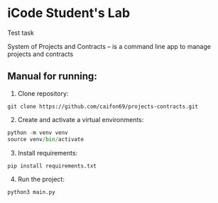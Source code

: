 # iCode Student's Lab

Test task

System of Projects and Contracts – is a command line app to manage projects and contracts

 ## Manual for running:
  1. Clone repository:  
   ```
   git clone https://github.com/caifon69/projects-contracts.git
   ```  
  2. Create and activate a virtual environments:  
   ```python
   python -m venv venv
   source venv/bin/activate
   ```
  3. Install requirements:
   ```
   pip install requirements.txt
   ```
  4. Run the project:
   ```python
   python3 main.py
   ```
